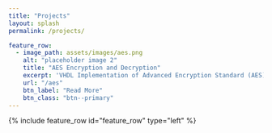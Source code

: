 ```yaml
---
title: "Projects"
layout: splash
permalink: /projects/

feature_row:
  - image_path: assets/images/aes.png
    alt: "placeholder image 2"
    title: "AES Encryption and Decryption"
    excerpt: 'VHDL Implementation of Advanced Encryption Standard (AES) 128 bit Encryption and Decryption.'
    url: "/aes"
    btn_label: "Read More"
    btn_class: "btn--primary"
---
```


{% include feature_row id="feature_row" type="left" %}